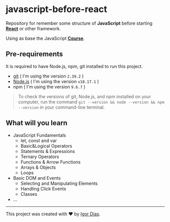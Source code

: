 # javascript-before-react

Repository for remember some structure of **JavaScript** before starting [**React**](https://reactjs.org) or other framework.

Using as base the JavaScript [**Course**](https://www.udemy.com/course/the-complete-javascript-course/).

## Pre-requirements

It is required to have Node.js, npm, git installed to run this project.

- [git](https://git-scm.com/) ( I'm using the version `2.39.2` )
- [Node.js](https://nodejs.org/en/) ( I'm using the version `v18.17.1` )
- npm ( I'm using the version `9.6.7` )

> To check the versions of git, Node.js, and npm installed on your computer, run the command `git --version && node --version && npm --version` in your command-line terminal.

## What will you learn

- JavaScript Fundamentals
  - let, const and var
  - Basic&Logical Operators
  - Statements & Expressions
  - Ternary Operators
  - Functions & Arrow Functions
  - Arrays & Objects
  - Loops
- Basic DOM and Events
  - Selecting and Manipulating Elements
  - Handling Click Events
  - Classes
- ...

---

This project was created with ❤️ by [Igor Dias](https://igordiasth.dev).
